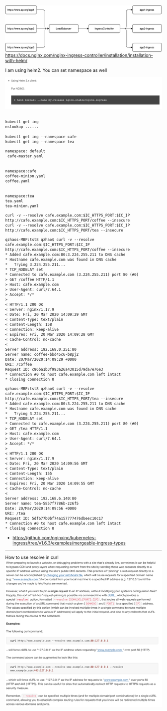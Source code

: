 ![](ingress-nginx-official.png)
https://docs.nginx.com/nginx-ingress-controller/installation/installation-with-helm/

I am using helm2. You can set namespace as well

![](install-ingress.png)



```

kubectl get ing
nslookup ......

kubectl get ing --namespace cafe
kubectl get ing --namespace tea

```

```
namespace: default
 cafe-master.yaml


namespace:cafe
coffee-minion.yaml
coffee.yaml


namespace:tea
tea.yaml
tea-minion.yaml
```


```
curl -v --resolve cafe.example.com:$IC_HTTPS_PORT:$IC_IP http://cafe.example.com:$IC_HTTPS_PORT/coffee --insecure
curl -v --resolve cafe.example.com:$IC_HTTPS_PORT:$IC_IP http://cafe.example.com:$IC_HTTPS_PORT/tea --insecure
```



```
qzhaos-MBP:tst8 qzhao$ curl -v --resolve cafe.example.com:$IC_HTTPS_PORT:$IC_IP http://cafe.example.com:$IC_HTTPS_PORT/coffee --insecure
* Added cafe.example.com:80:3.224.255.211 to DNS cache
* Hostname cafe.example.com was found in DNS cache
*   Trying 3.224.255.211...
* TCP_NODELAY set
* Connected to cafe.example.com (3.224.255.211) port 80 (#0)
> GET /coffee HTTP/1.1
> Host: cafe.example.com
> User-Agent: curl/7.64.1
> Accept: */*
>
< HTTP/1.1 200 OK
< Server: nginx/1.17.9
< Date: Fri, 20 Mar 2020 14:09:29 GMT
< Content-Type: text/plain
< Content-Length: 158
< Connection: keep-alive
< Expires: Fri, 20 Mar 2020 14:09:28 GMT
< Cache-Control: no-cache
<
Server address: 192.168.0.251:80
Server name: coffee-bbd45c6-b8pj2
Date: 20/Mar/2020:14:09:29 +0000
URI: /coffee
Request ID: c86ba1b3f993a26a43015d79da7e76e3
* Connection #0 to host cafe.example.com left intact
* Closing connection 0
```

```
qzhaos-MBP:tst8 qzhao$ curl -v --resolve cafe.example.com:$IC_HTTPS_PORT:$IC_IP http://cafe.example.com:$IC_HTTPS_PORT/tea --insecure
* Added cafe.example.com:80:3.224.255.211 to DNS cache
* Hostname cafe.example.com was found in DNS cache
*   Trying 3.224.255.211...
* TCP_NODELAY set
* Connected to cafe.example.com (3.224.255.211) port 80 (#0)
> GET /tea HTTP/1.1
> Host: cafe.example.com
> User-Agent: curl/7.64.1
> Accept: */*
>
< HTTP/1.1 200 OK
< Server: nginx/1.17.9
< Date: Fri, 20 Mar 2020 14:09:56 GMT
< Content-Type: text/plain
< Content-Length: 155
< Connection: keep-alive
< Expires: Fri, 20 Mar 2020 14:09:55 GMT
< Cache-Control: no-cache
<
Server address: 192.168.6.140:80
Server name: tea-5857f7786b-zz6f5
Date: 20/Mar/2020:14:09:56 +0000
URI: /tea
Request ID: 5df677b0bf74a157777476dbeec10c17
* Connection #0 to host cafe.example.com left intact
* Closing connection 0
```

* https://github.com/nginxinc/kubernetes-ingress/tree/v1.6.3/examples/mergeable-ingress-types


---
How to use resolve in curl
![](how-to-use-resolve.png)

